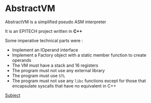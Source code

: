 # AbstractVM

AbstractVM is a simplified pseudo ASM interpreter

It is an EPITECH project written in **C++**

Some imperative technical parts were :
- Implement an IOperand interface
- Implement a Factory object with a static member function to create operands
- The VM must have a stack and 16 registers
- The program must not use any external library
- The program must use `STL`
- The program must not use any `libc` functions except for those that encapsulate syscalls that have no equivalent in C++

[Subject](./B-SYN-400_abstractVM.pdf)
